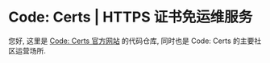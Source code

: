 # Code: Certs | HTTPS 证书免运维服务

您好, 这里是 [Code: Certs 官方网站](https://code-certs.dengchao.fun) 的代码仓库, 同时也是 Code: Certs 的主要社区运营场所.

